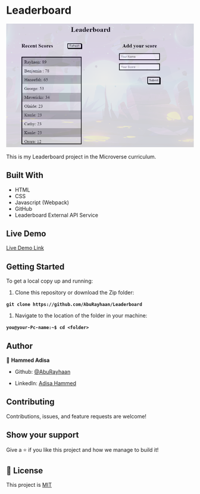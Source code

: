 # Leaderboard

![screenshot](images/screenshot2.png)

This is my Leaderboard project in the Microverse curriculum.

## Built With

- HTML
- CSS
- Javascript (Webpack)
- GitHub
- Leaderboard External API Service

## Live Demo

[Live Demo Link](https://aburayhaan.github.io/Leaderboard/)

## Getting Started

To get a local copy up and running:

1. Clone this repository or download the Zip folder:

**``git clone https://github.com/AbuRayhaan/Leaderboard``**

1. Navigate to the location of the folder in your machine:

**``you@your-Pc-name:~$ cd <folder>``**

## Author

👤 **Hammed Adisa**

- Github: [@AbuRayhaan](https://github.com/AbuRayhaan)

- LinkedIn: [Adisa Hammed](https://www.linkedin.com/in/hammed-adisa-mct-ccsp-ctp-b4378372/)

## Contributing

Contributions, issues, and feature requests are welcome!

## Show your support

Give a ⭐ if you like this project and how we manage to build it!

## 📝 License

This project is [MIT](https://github.com/AbuRayhaan/Leaderboard/blob/development/LICENSE)

